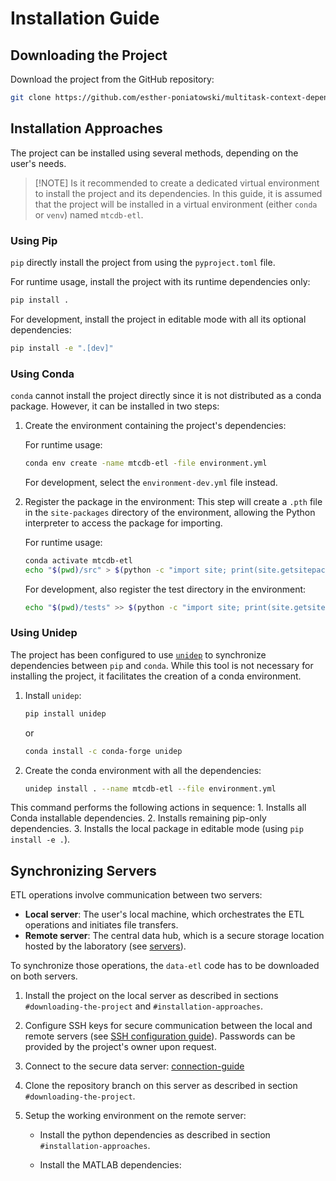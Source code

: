 
# Installation Guide

## Downloading the Project

Download the project from the GitHub repository:

```sh
git clone https://github.com/esther-poniatowski/multitask-context-dependent-behavior.git
```

## Installation Approaches

The project can be installed using several methods, depending on the user's needs.

> [!NOTE] Is it recommended to create a dedicated virtual environment to install the project and its
> dependencies. In this guide, it is assumed that the project will be installed in a virtual
> environment (either `conda` or `venv`) named `mtcdb-etl`.

### Using Pip

`pip` directly install the project from using the `pyproject.toml` file.

For runtime usage, install the project with its runtime dependencies only:

```sh
pip install .
```

For development, install the project in editable mode with all its optional dependencies:

```sh
pip install -e ".[dev]"
```

### Using Conda

`conda` cannot install the project directly since it is not distributed as a conda package. However,
it can be installed in two steps:


1. Create the environment containing the project's dependencies:

    For runtime usage:

    ```sh
    conda env create -name mtcdb-etl -file environment.yml
    ```

    For development, select the `environment-dev.yml` file instead.

2. Register the package in the environment: This step will create a `.pth` file in the
    `site-packages` directory of the environment, allowing the Python interpreter to access the
    package for importing.

    For runtime usage:

    ```sh
    conda activate mtcdb-etl
    echo "$(pwd)/src" > $(python -c "import site; print(site.getsitepackages()[0])")/mtcdb-etl.pth
    ```

    For development, also register the test directory in the environment:

    ```sh
    echo "$(pwd)/tests" >> $(python -c "import site; print(site.getsitepackages()[0])")/mtcdb-etl.pth
    ```

### Using Unidep

The project has been configured to use [`unidep`](https://unidep.readthedocs.io/en/latest/) to
synchronize dependencies between `pip` and `conda`. While this tool is not necessary for installing
the project, it facilitates the creation of a conda environment.

1. Install `unidep`:

    ```sh
    pip install unidep
    ```

    or

    ```sh
    conda install -c conda-forge unidep
    ````

2. Create the conda environment with all the dependencies:

    ```sh
    unidep install . --name mtcdb-etl --file environment.yml
    ```

This command performs the following actions in sequence:
    1. Installs all Conda installable dependencies.
    2. Installs remaining pip-only dependencies.
    3. Installs the local package in editable mode (using `pip install -e .`).

## Synchronizing Servers

ETL operations involve communication between two servers:

- **Local server**: The user's local machine, which orchestrates the ETL operations and initiates
  file transfers.
- **Remote server**: The central data hub, which is a secure storage location hosted by the
  laboratory (see [servers](docs/etl/servers.md)).

To synchronize those operations, the `data-etl` code has to be downloaded on both servers.

1. Install the project on the local server as described in sections `#downloading-the-project` and
   `#installation-approaches`.

2. Configure SSH keys for secure communication between the local and remote servers (see [SSH
   configuration guide](docs/etl/ssh_config.md)). Passwords can be provided by the project's owner
   upon request.

3. Connect to the secure data server: [connection-guide](docs/etl/servers.rst)

4. Clone the repository branch on this server as described in section `#downloading-the-project`.

5. Setup the working environment on the remote server:

   - Install the python dependencies as described in section `#installation-approaches`.

   - Install the MATLAB dependencies:

     ```sh

     ```

     <!-- TODO: Specify the command when available -->
